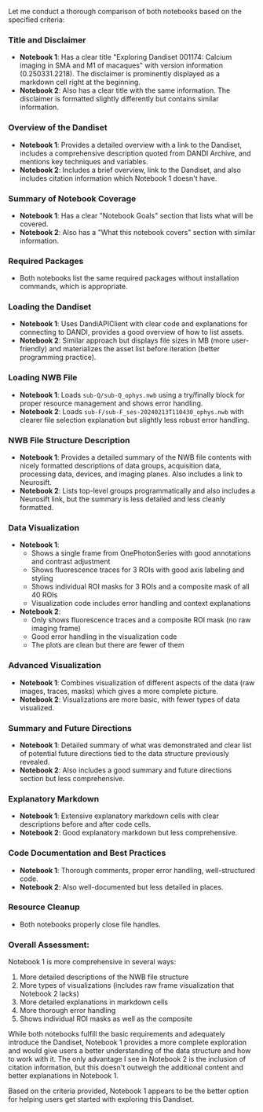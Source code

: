 Let me conduct a thorough comparison of both notebooks based on the specified criteria:

### Title and Disclaimer
- **Notebook 1**: Has a clear title "Exploring Dandiset 001174: Calcium imaging in SMA and M1 of macaques" with version information (0.250331.2218). The disclaimer is prominently displayed as a markdown cell right at the beginning.
- **Notebook 2**: Also has a clear title with the same information. The disclaimer is formatted slightly differently but contains similar information.

### Overview of the Dandiset
- **Notebook 1**: Provides a detailed overview with a link to the Dandiset, includes a comprehensive description quoted from DANDI Archive, and mentions key techniques and variables.
- **Notebook 2**: Includes a brief overview, link to the Dandiset, and also includes citation information which Notebook 1 doesn't have.

### Summary of Notebook Coverage
- **Notebook 1**: Has a clear "Notebook Goals" section that lists what will be covered.
- **Notebook 2**: Also has a "What this notebook covers" section with similar information.

### Required Packages
- Both notebooks list the same required packages without installation commands, which is appropriate.

### Loading the Dandiset
- **Notebook 1**: Uses DandiAPIClient with clear code and explanations for connecting to DANDI, provides a good overview of how to list assets.
- **Notebook 2**: Similar approach but displays file sizes in MB (more user-friendly) and materializes the asset list before iteration (better programming practice).

### Loading NWB File
- **Notebook 1**: Loads `sub-Q/sub-Q_ophys.nwb` using a try/finally block for proper resource management and shows error handling.
- **Notebook 2**: Loads `sub-F/sub-F_ses-20240213T110430_ophys.nwb` with clearer file selection explanation but slightly less robust error handling.

### NWB File Structure Description
- **Notebook 1**: Provides a detailed summary of the NWB file contents with nicely formatted descriptions of data groups, acquisition data, processing data, devices, and imaging planes. Also includes a link to Neurosift.
- **Notebook 2**: Lists top-level groups programmatically and also includes a Neurosift link, but the summary is less detailed and less cleanly formatted.

### Data Visualization
- **Notebook 1**: 
  - Shows a single frame from OnePhotonSeries with good annotations and contrast adjustment
  - Shows fluorescence traces for 3 ROIs with good axis labeling and styling
  - Shows individual ROI masks for 3 ROIs and a composite mask of all 40 ROIs
  - Visualization code includes error handling and context explanations
- **Notebook 2**:
  - Only shows fluorescence traces and a composite ROI mask (no raw imaging frame)
  - Good error handling in the visualization code
  - The plots are clean but there are fewer of them

### Advanced Visualization
- **Notebook 1**: Combines visualization of different aspects of the data (raw images, traces, masks) which gives a more complete picture.
- **Notebook 2**: Visualizations are more basic, with fewer types of data visualized.

### Summary and Future Directions
- **Notebook 1**: Detailed summary of what was demonstrated and clear list of potential future directions tied to the data structure previously revealed.
- **Notebook 2**: Also includes a good summary and future directions section but less comprehensive.

### Explanatory Markdown
- **Notebook 1**: Extensive explanatory markdown cells with clear descriptions before and after code cells.
- **Notebook 2**: Good explanatory markdown but less comprehensive.

### Code Documentation and Best Practices
- **Notebook 1**: Thorough comments, proper error handling, well-structured code.
- **Notebook 2**: Also well-documented but less detailed in places.

### Resource Cleanup
- Both notebooks properly close file handles.

### Overall Assessment:
Notebook 1 is more comprehensive in several ways:
1. More detailed descriptions of the NWB file structure
2. More types of visualizations (includes raw frame visualization that Notebook 2 lacks)
3. More detailed explanations in markdown cells
4. More thorough error handling
5. Shows individual ROI masks as well as the composite

While both notebooks fulfill the basic requirements and adequately introduce the Dandiset, Notebook 1 provides a more complete exploration and would give users a better understanding of the data structure and how to work with it. The only advantage I see in Notebook 2 is the inclusion of citation information, but this doesn't outweigh the additional content and better explanations in Notebook 1.

Based on the criteria provided, Notebook 1 appears to be the better option for helping users get started with exploring this Dandiset.